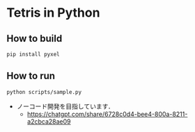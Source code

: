 # Tetris in Python

## How to build

```bash
pip install pyxel
```

## How to run

```bash
python scripts/sample.py
```

- ノーコード開発を目指しています．
  - https://chatgpt.com/share/6728c0d4-bee4-800a-8211-a2cbca28ae09